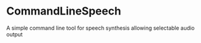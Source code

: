 # CommandLineSpeech
A simple command line tool for speech synthesis allowing selectable audio output
